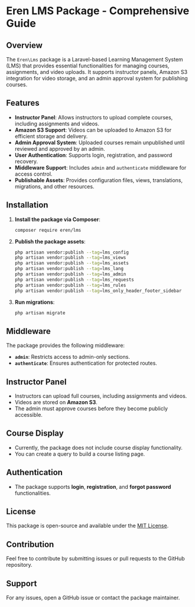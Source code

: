 # Eren LMS Package - Comprehensive Guide

## Overview
The `Eren\Lms` package is a Laravel-based Learning Management System (LMS) that provides essential functionalities for managing courses, assignments, and video uploads. It supports instructor panels, Amazon S3 integration for video storage, and an admin approval system for publishing courses.

## Features
- **Instructor Panel**: Allows instructors to upload complete courses, including assignments and videos.
- **Amazon S3 Support**: Videos can be uploaded to Amazon S3 for efficient storage and delivery.
- **Admin Approval System**: Uploaded courses remain unpublished until reviewed and approved by an admin.
- **User Authentication**: Supports login, registration, and password recovery.
- **Middleware Support**: Includes `admin` and `authenticate` middleware for access control.
- **Publishable Assets**: Provides configuration files, views, translations, migrations, and other resources.

## Installation

1. **Install the package via Composer**:
   ```sh
   composer require eren/lms
   ```

2. **Publish the package assets**:
   ```sh
   php artisan vendor:publish --tag=lms_config
   php artisan vendor:publish --tag=lms_views
   php artisan vendor:publish --tag=lms_assets
   php artisan vendor:publish --tag=lms_lang
   php artisan vendor:publish --tag=lms_admin
   php artisan vendor:publish --tag=lms_requests
   php artisan vendor:publish --tag=lms_rules
   php artisan vendor:publish --tag=lms_only_header_footer_sidebar
   ```

3. **Run migrations**:
   ```sh
   php artisan migrate
   ```

## Middleware
The package provides the following middleware:
- **`admin`**: Restricts access to admin-only sections.
- **`authenticate`**: Ensures authentication for protected routes.

## Instructor Panel
- Instructors can upload full courses, including assignments and videos.
- Videos are stored on **Amazon S3**.
- The admin must approve courses before they become publicly accessible.

## Course Display
- Currently, the package does not include course display functionality.
- You can create a query to build a course listing page.

## Authentication
- The package supports **login**, **registration**, and **forgot password** functionalities.

## License
This package is open-source and available under the [MIT License](LICENSE).

## Contribution
Feel free to contribute by submitting issues or pull requests to the GitHub repository.

## Support
For any issues, open a GitHub issue or contact the package maintainer.


